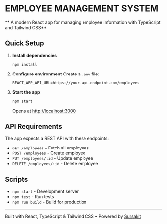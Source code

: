 # EMPLOYEE MANAGEMENT SYSTEM

** A modern React app for managing employee information with TypeScript and Tailwind CSS**
## Quick Setup

1. **Install dependencies**
   ```bash
   npm install
   ```

2. **Configure environment**
   Create a `.env` file:
   ```env
   REACT_APP_API_URL=https://your-api-endpoint.com/employees
   ```

3. **Start the app**
   ```bash
   npm start
   ```
   
   Opens at [http://localhost:3000](http://localhost:3000)

## API Requirements

The app expects a REST API with these endpoints:
- `GET /employees` - Fetch all employees
- `POST /employees` - Create employee
- `PUT /employees/:id` - Update employee  
- `DELETE /employees/:id` - Delete employee

## Scripts

- `npm start` - Development server
- `npm test` - Run tests
- `npm run build` - Build for production

---

Built with React, TypeScript & Tailwind CSS • Powered by [Sursakit](https://sursakit.com)